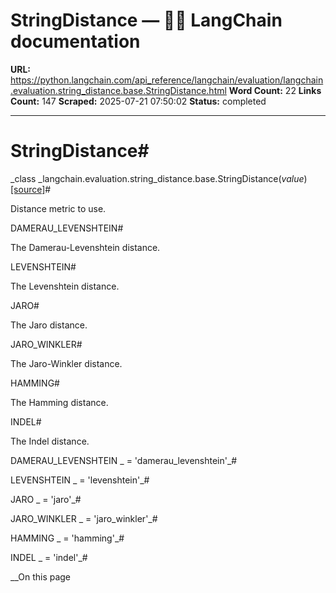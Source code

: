 # StringDistance — 🦜🔗 LangChain  documentation

**URL:** https://python.langchain.com/api_reference/langchain/evaluation/langchain.evaluation.string_distance.base.StringDistance.html
**Word Count:** 22
**Links Count:** 147
**Scraped:** 2025-07-21 07:50:02
**Status:** completed

---

# StringDistance\#

_class _langchain.evaluation.string\_distance.base.StringDistance\(_value_\)[\[source\]](https://python.langchain.com/api_reference/_modules/langchain/evaluation/string_distance/base.html#StringDistance)\#     

Distance metric to use.

DAMERAU\_LEVENSHTEIN\#     

The Damerau-Levenshtein distance.

LEVENSHTEIN\#     

The Levenshtein distance.

JARO\#     

The Jaro distance.

JARO\_WINKLER\#     

The Jaro-Winkler distance.

HAMMING\#     

The Hamming distance.

INDEL\#     

The Indel distance.

DAMERAU\_LEVENSHTEIN _ = 'damerau\_levenshtein'_\#     

LEVENSHTEIN _ = 'levenshtein'_\#     

JARO _ = 'jaro'_\#     

JARO\_WINKLER _ = 'jaro\_winkler'_\#     

HAMMING _ = 'hamming'_\#     

INDEL _ = 'indel'_\#     

__On this page